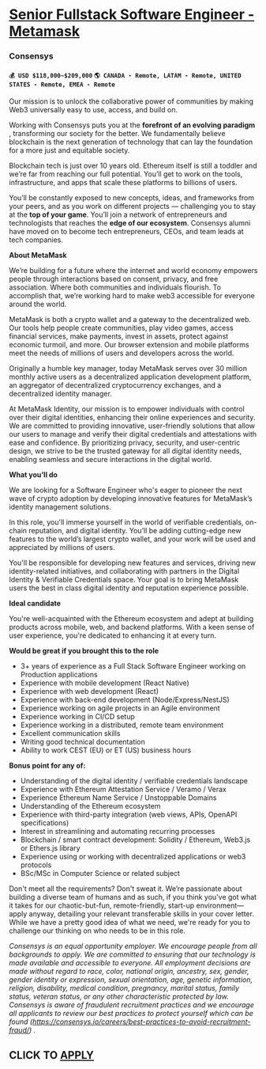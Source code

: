 # [Senior Fullstack Software Engineer - Metamask](https://www.remotewlb.com/apply/senior-fullstack-software-engineer-metamask)  
### Consensys  
#### `💰 USD $118,000~$209,000` `🌎 CANADA - Remote, LATAM - Remote, UNITED STATES - Remote, EMEA - Remote`  

Our mission is to unlock the collaborative power of communities by making Web3 universally easy to use, access, and build on.

Working with Consensys puts you at the **forefront of an evolving paradigm** , transforming our society for the better. We fundamentally believe blockchain is the next generation of technology that can lay the foundation for a more just and equitable society.

Blockchain tech is just over 10 years old. Ethereum itself is still a toddler and we’re far from reaching our full potential. You’ll get to work on the tools, infrastructure, and apps that scale these platforms to billions of users.

You’ll be constantly exposed to new concepts, ideas, and frameworks from your peers, and as you work on different projects — challenging you to stay at the **top of your game**. You’ll join a network of entrepreneurs and technologists that reaches the **edge of our ecosystem**. Consensys alumni have moved on to become tech entrepreneurs, CEOs, and team leads at tech companies.

**About MetaMask**

We’re building for a future where the internet and world economy empowers people through interactions based on consent, privacy, and free association. Where both communities and individuals flourish. To accomplish that, we’re working hard to make web3 accessible for everyone around the world.

MetaMask is both a crypto wallet and a gateway to the decentralized web. Our tools help people create communities, play video games, access financial services, make payments, invest in assets, protect against economic turmoil, and more. Our browser extension and mobile platforms meet the needs of millions of users and developers across the world.

Originally a humble key manager, today MetaMask serves over 30 million monthly active users as a decentralized application development platform, an aggregator of decentralized cryptocurrency exchanges, and a decentralized identity manager.

At MetaMask Identity, our mission is to empower individuals with control over their digital identities, enhancing their online experiences and security. We are committed to providing innovative, user-friendly solutions that allow our users to manage and verify their digital credentials and attestations with ease and confidence. By prioritizing privacy, security, and user-centric design, we strive to be the trusted gateway for all digital identity needs, enabling seamless and secure interactions in the digital world.

**What you’ll do**

We are looking for a Software Engineer who's eager to pioneer the next wave of crypto adoption by developing innovative features for MetaMask’s identity management solutions.

In this role, you'll immerse yourself in the world of verifiable credentials, on-chain reputation, and digital identity. You’ll be adding cutting-edge new features to the world’s largest crypto wallet, and your work will be used and appreciated by millions of users.

You'll be responsible for developing new features and services, driving new identity-related initiatives, and collaborating with partners in the Digital Identity & Verifiable Credentials space. Your goal is to bring MetaMask users the best in class digital identity and reputation experience possible.

**Ideal candidate**

You're well-acquainted with the Ethereum ecosystem and adept at building products across mobile, web, and backend platforms. With a keen sense of user experience, you're dedicated to enhancing it at every turn.

**Would be great if you brought this to the role**

  * 3+ years of experience as a Full Stack Software Engineer working on Production applications
  * Experience with mobile development (React Native)
  * Experience with web development (React)
  * Experience with back-end development (Node/Express/NestJS)
  * Experience working on agile projects in an Agile environment
  * Experience working in CI/CD setup
  * Experience working in a distributed, remote team environment
  * Excellent communication skills
  * Writing good technical documentation
  * Ability to work CEST (EU) or ET (US) business hours

**Bonus point for any of:**

  * Understanding of the digital identity / verifiable credentials landscape
  * Experience with Ethereum Attestation Service / Veramo / Verax
  * Experience Ethereum Name Service / Unstoppable Domains
  * Understanding of the Ethereum ecosystem
  * Experience with third-party integration (web views, APIs, OpenAPI specifications)
  * Interest in streamlining and automating recurring processes
  * Blockchain / smart contract development: Solidity / Ethereum, Web3.js or Ethers.js library
  * Experience using or working with decentralized applications or web3 protocols
  * BSc/MSc in Computer Science or related subject

Don't meet all the requirements? Don't sweat it. We’re passionate about building a diverse team of humans and as such, if you think you've got what it takes for our chaotic-but-fun, remote-friendly, start-up environment—apply anyway, detailing your relevant transferable skills in your cover letter. While we have a pretty good idea of what we need, we're ready for you to challenge our thinking on who needs to be in this role.

_Consensys is an equal opportunity employer. We encourage people from all backgrounds to apply. We are committed to ensuring that our technology is made available and accessible to everyone. All employment decisions are made without regard to race, color, national origin, ancestry, sex, gender, gender identity or expression, sexual orientation, age, genetic information, religion, disability, medical condition, pregnancy, marital status, family status, veteran status, or any other characteristic protected by law. Consensys is aware of fraudulent recruitment practices and we encourage all applicants to review our best practices to protect yourself which can be found (https://consensys.io/careers/best-practices-to-avoid-recruitment-fraud/)_ _._

  
## CLICK TO [APPLY](https://www.remotewlb.com/apply/senior-fullstack-software-engineer-metamask)

